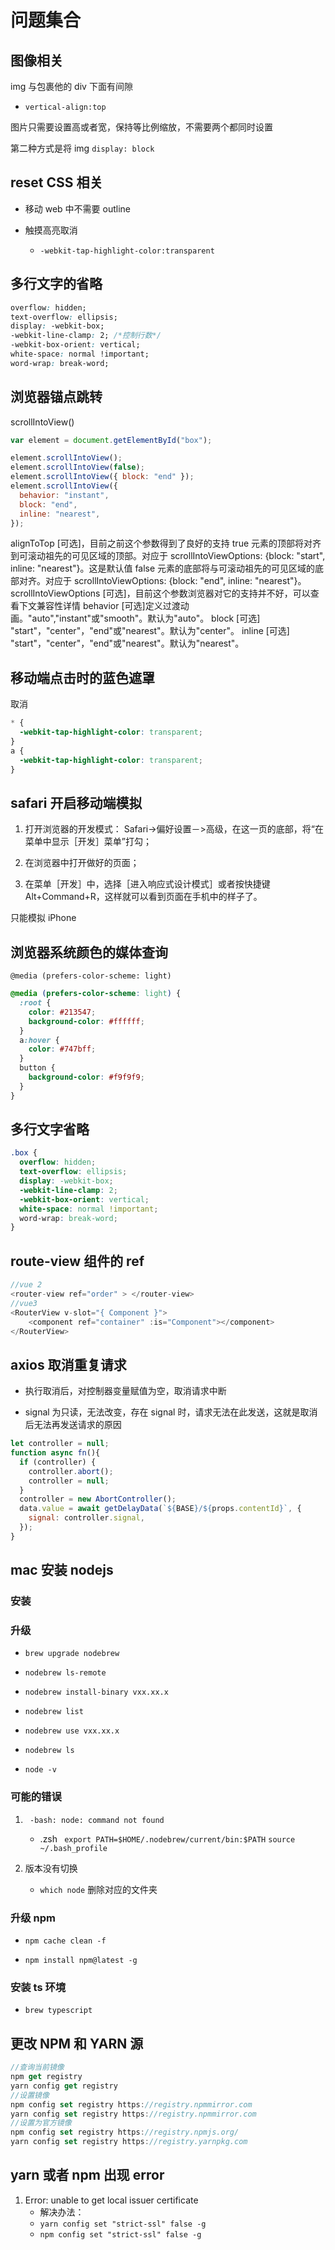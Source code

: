 # 问题集合

## 图像相关

img 与包裹他的 div 下面有间隙

- `vertical-align:top`

图片只需要设置高或者宽，保持等比例缩放，不需要两个都同时设置

第二种方式是将 img `display: block`

## reset CSS 相关

- 移动 web 中不需要 outline
- 触摸高亮取消

  - `-webkit-tap-highlight-color:transparent`

## 多行文字的省略

```css
overflow: hidden;
text-overflow: ellipsis;
display: -webkit-box;
-webkit-line-clamp: 2; /*控制行数*/
-webkit-box-orient: vertical;
white-space: normal !important;
word-wrap: break-word;
```

## 浏览器锚点跳转

scrollIntoView()

```js
var element = document.getElementById("box");

element.scrollIntoView();
element.scrollIntoView(false);
element.scrollIntoView({ block: "end" });
element.scrollIntoView({
  behavior: "instant",
  block: "end",
  inline: "nearest",
});
```

alignToTop [可选]，目前之前这个参数得到了良好的支持
true 元素的顶部将对齐到可滚动祖先的可见区域的顶部。对应于 scrollIntoViewOptions: {block: "start", inline: "nearest"}。这是默认值
false 元素的底部将与可滚动祖先的可见区域的底部对齐。对应于 scrollIntoViewOptions: {block: "end", inline: "nearest"}。
scrollIntoViewOptions [可选]，目前这个参数浏览器对它的支持并不好，可以查看下文兼容性详情
behavior [可选]定义过渡动画。"auto","instant"或"smooth"。默认为"auto"。
block [可选] "start"，"center"，"end"或"nearest"。默认为"center"。
inline [可选] "start"，"center"，"end"或"nearest"。默认为"nearest"。

## 移动端点击时的蓝色遮罩

取消

```css
* {
  -webkit-tap-highlight-color: transparent;
}
a {
  -webkit-tap-highlight-color: transparent;
}
```

## safari 开启移动端模拟

1. 打开浏览器的开发模式：
   Safari->偏好设置－>高级，在这一页的底部，将“在菜单中显示［开发］菜单”打勾；

2. 在浏览器中打开做好的页面；

3. 在菜单［开发］中，选择［进入响应式设计模式］或者按快捷键 Alt+Command+R，这样就可以看到页面在手机中的样子了。

只能模拟 iPhone

## 浏览器系统颜色的媒体查询

`@media (prefers-color-scheme: light)`

```css
@media (prefers-color-scheme: light) {
  :root {
    color: #213547;
    background-color: #ffffff;
  }
  a:hover {
    color: #747bff;
  }
  button {
    background-color: #f9f9f9;
  }
}
```

## 多行文字省略

```css
.box {
  overflow: hidden;
  text-overflow: ellipsis;
  display: -webkit-box;
  -webkit-line-clamp: 2;
  -webkit-box-orient: vertical;
  white-space: normal !important;
  word-wrap: break-word;
}
```

## route-view 组件的 ref

```js
//vue 2
<router-view ref="order" > </router-view>
//vue3
<RouterView v-slot="{ Component }">
    <component ref="container" :is="Component"></component>
</RouterView>
```

## axios 取消重复请求

- 执行取消后，对控制器变量赋值为空，取消请求中断

- signal 为只读，无法改变，存在 signal 时，请求无法在此发送，这就是取消后无法再发送请求的原因

```js
let controller = null;
function async fn(){
  if (controller) {
    controller.abort();
    controller = null;
  }
  controller = new AbortController();
  data.value = await getDelayData(`${BASE}/${props.contentId}`, {
    signal: controller.signal,
  });
}
```

## mac 安装 nodejs

### 安装

<!-- 1. `brew search nodejs`
2. `brew install node@xx` -->

### 升级

- `brew upgrade nodebrew`

- `nodebrew ls-remote`

- `nodebrew install-binary vxx.xx.x`

- `nodebrew list`

- `nodebrew use vxx.xx.x`

- `nodebrew ls`

- `node -v`

### 可能的错误

1. ` -bash: node: command not found`

   - .zsh ` export PATH=$HOME/.nodebrew/current/bin:$PATH`
     `source ~/.bash_profile`

2. 版本没有切换

   - `which node` 删除对应的文件夹

### 升级 npm

- `npm cache clean -f`

- `npm install npm@latest -g`

### 安装 ts 环境

- `brew typescript`

## 更改 NPM 和 YARN 源

```js
//查询当前镜像
npm get registry
yarn config get registry
//设置镜像
npm config set registry https://registry.npmmirror.com
yarn config set registry https://registry.npmmirror.com
//设置为官方镜像
npm config set registry https://registry.npmjs.org/
yarn config set registry https://registry.yarnpkg.com
```

## yarn 或者 npm 出现 error

1. Error: unable to get local issuer certificate
   - 解决办法：
   - `yarn config set "strict-ssl" false -g`
   - `npm config set "strict-ssl" false -g`
